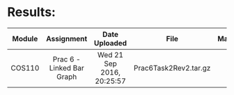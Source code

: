 # Results:

Module |        Assignment         |       Date Uploaded       |         File          | Mark
------ | :-----------------------: | :-----------------------: | :-------------------: | ---:
COS110 | Prac 6 - Linked Bar Graph | Wed 21 Sep 2016, 20:25:57 | Prac6Task2Rev2.tar.gz |   20

